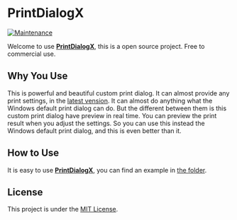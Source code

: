 # PrintDialogX

[![Maintenance](https://img.shields.io/badge/Maintained-No-red.svg)](https://bitbucket.org/lbesson/ansi-colors)

Welcome to use **[PrintDialogX](https://github.com/Jet20070731/PrintDialogX/)**, this is a open source project. Free to commercial use.

## Why You Use

This is powerful and beautiful custom print dialog. It can almost provide any print settings, in the [latest vension](https://github.com/Jet20070731/PrintDialogX/tree/1.4.2.0/). It can almost do anything what the Windows default print dialog can do. But the different between them is this custom print dialog have preview in real time. You can preview the print result when you adjust the settings. So you can use this instead the Windows default print dialog, and this is even better than it.

## How to Use

It is easy to use **[PrintDialogX](https://github.com/Jet20070731/PrintDialog/)**, you can find an example in [the folder](https://github.com/Jet20070731/PrintDialogX/tree/1.4.2.0/PrintDialog).

## License

This project is under the [MIT License](https://github.com/Jet20070731/PrintDialog/blob/master/LICENSE.txt).
